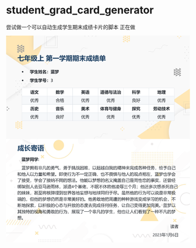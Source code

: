 # student_grad_card_generator
 尝试做一个可以自动生成学生期末成绩卡片的脚本
正在做

![效果图](README_img/3_%E8%93%9D%E6%A2%A6_00.png "效果图")